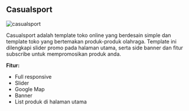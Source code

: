 Casualsport
------------

![casualsport](https://s3-ap-southeast-1.amazonaws.com/cdn2.jarvis-store.com/img/themes/casualsport/casualsport-preview.jpg)

Casualsport adalah template toko online yang berdesain simple dan template toko yang bertemakan produk-produk olahraga. Template ini dilengkapi slider promo pada halaman utama, serta side banner dan fitur subscribe untuk mempromosikan produk anda.

**Fitur:**
 - Full responsive 
 - Slider 
 - Google Map 
 - Banner
 - List produk di halaman utama
